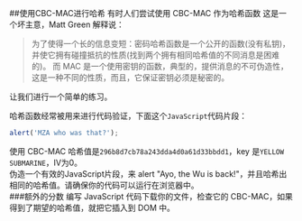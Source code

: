 ##使用CBC-MAC进行哈希
有时人们尝试使用 CBC-MAC 作为哈希函数
这是一个坏主意，Matt Green 解释说：
> 为了使得一个长的信息变短：密码哈希函数是一个公开的函数(没有私钥)，并使它拥有碰撞抵抗的性质(找到两个拥有相同哈希值的不同消息是困难的)。
> 而 MAC 是一个使用密钥的函数，典型的，提供消息的不可伪造性，这是一种不同的性质，而且，它保证密钥必须是秘密的。

让我们进行一个简单的练习。  

哈希函数经常被用来进行代码验证，下面这个`JavaScript`代码片段：  
```JavaScript
alert('MZA who was that?');
```
使用 CBC-MAC 哈希值是`296b8d7cb78a243dda4d0a61d33bbdd1`，key 是`YELLOW SUBMARINE`，IV为0。  
伪造一个有效的JavaScript片段，来 alert "Ayo, the Wu is back!"，并且哈希出相同的哈希值。请确保你的代码可以运行在浏览器中。  
###额外的分数
编写 JavaScript 代码下载你的文件，检查它的 CBC-MAC，如果得到了期望的哈希值，就把它插入到 DOM 中。
